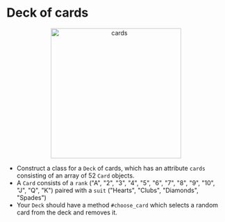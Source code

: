 # Deck of cards

<p align="center">
  <img src="https://curriculum-content.s3.amazonaws.com/module-1/whiteboard-challenge/deck-of-cards/Image_112_DeckofCards.png" alt="cards" width="300"/>
</p>

* Construct a class for a `Deck` of cards, which has an attribute `cards` consisting of an array of 52 `Card` objects.  
* A `Card` consists of a `rank` ("A", "2", "3", "4", "5", "6", "7", "8", "9", "10", "J", "Q", "K") paired with a `suit` ("Hearts", "Clubs", "Diamonds", "Spades")
* Your `Deck` should have a method `#choose_card` which selects a random card from the deck and removes it.
